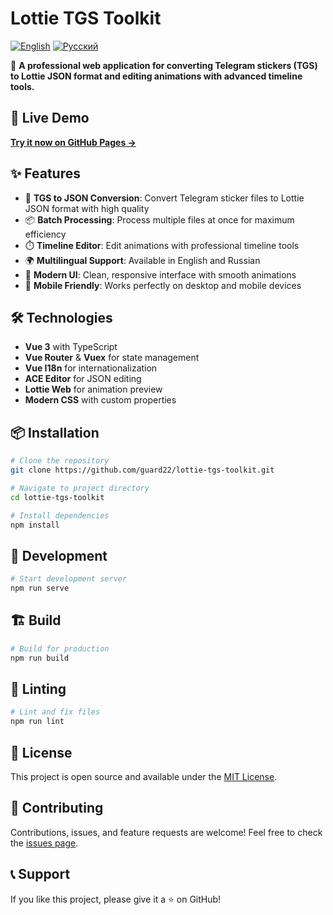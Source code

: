 # Lottie TGS Toolkit

[![English](https://img.shields.io/badge/lang-English-blue.svg)](README.md)
[![Русский](https://img.shields.io/badge/lang-Русский-red.svg)](README.ru.md)

🎨 **A professional web application for converting Telegram stickers (TGS) to Lottie JSON format and editing animations with advanced timeline tools.**

## 🚀 Live Demo

**[Try it now on GitHub Pages →](https://guard22.github.io/lottie-tgs-toolkit/)**

## ✨ Features

- 🔄 **TGS to JSON Conversion**: Convert Telegram sticker files to Lottie JSON format with high quality
- 📦 **Batch Processing**: Process multiple files at once for maximum efficiency  
- ⏱️ **Timeline Editor**: Edit animations with professional timeline tools
- 🌍 **Multilingual Support**: Available in English and Russian
- 🎯 **Modern UI**: Clean, responsive interface with smooth animations
- 📱 **Mobile Friendly**: Works perfectly on desktop and mobile devices

## 🛠️ Technologies

- **Vue 3** with TypeScript
- **Vue Router** & **Vuex** for state management
- **Vue I18n** for internationalization
- **ACE Editor** for JSON editing
- **Lottie Web** for animation preview
- **Modern CSS** with custom properties

## 📦 Installation

```bash
# Clone the repository
git clone https://github.com/guard22/lottie-tgs-toolkit.git

# Navigate to project directory
cd lottie-tgs-toolkit

# Install dependencies
npm install
```

## 🚀 Development

```bash
# Start development server
npm run serve
```

## 🏗️ Build

```bash
# Build for production
npm run build
```

## 🧹 Linting

```bash
# Lint and fix files
npm run lint
```

## 📄 License

This project is open source and available under the [MIT License](LICENSE).

## 🤝 Contributing

Contributions, issues, and feature requests are welcome! Feel free to check the [issues page](https://github.com/guard22/lottie-tgs-toolkit/issues).

## 📞 Support

If you like this project, please give it a ⭐ on GitHub!
